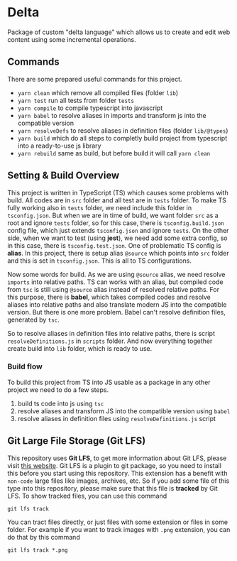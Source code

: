 # Delta

Package of custom "delta language" which allows us to create and edit web content using some incremental operations.

## Commands

There are some prepared useful commands for this project.

 - `yarn clean` which remove all compiled files (folder `lib`)
 - `yarn test` run all tests from folder `tests`
 - `yarn compile` to compile typescript into javascript
 - `yarn babel` to resolve aliases in imports and transform js into the compatible version
 - `yarn resolveDefs` to resolve aliases in definition files (folder `lib/@types`)
 - `yarn build` which do all steps to completly build project from typescript into a ready-to-use js library
 - `yarn rebuild` same as build, but before build it will call `yarn clean`

## Setting & Build Overview

This project is written in TypeScript (TS) which causes some problems with build. All codes are in `src` folder and all test are in `tests` folder. To make TS fully working also in `tests` folder, we need include this folder in `tsconfig.json`. But when we are in time of build, we want folder `src` as a root and ignore `tests` folder, so for this case, there is `tsconfig.build.json` config file, which just extends `tsconfig.json` and ignore `tests`. On the other side, when we want to test (using **jest**), we need add some extra config, so in this case, there is `tsconfig.test.json`. One of problematic TS config is **alias**. In this project, there is setup alias `@source` which points into `src` folder and this is set in `tsconfig.json`. This is all to TS configurations.

Now some words for build. As we are using `@source` alias, we need resolve `imports` into relative paths. TS can works with an alias, but compiled code from `tsc` is still using `@source` alias instead of resolved relative paths. For this purpose, there is **babel**, which takes compiled codes and resolve aliases into relative paths and also translate modern JS into the compatible version. But there is one more problem. Babel can't resolve definition files, generated by `tsc`.

So to resolve aliases in definition files into relative paths, there is script `resolveDefinitions.js` in `scripts` folder. And now everything together create build into `lib` folder, which is ready to use.

### Build flow

To build this project from TS into JS usable as a package in any other project we need to do a few steps.

 1. build ts code into js using `tsc`
 2. resolve aliases and transform JS into the compatible version using `babel`
 3. resolve aliases in definition files using `resolveDefinitions.js` script

## Git Large File Storage (Git LFS)

This repository uses **Git LFS**, to get more information about Git LFS, please visit [this website](https://git-lfs.github.com/). Git LFS is a plugin to git package, so you need to install this before you start using this repository.
This extension has a benefit with `non-code` large files like images, archives, etc. So if you add some file of this type into this repository, please make sure that this file is **tracked** by Git LFS. To show tracked files, you can use this command

`git lfs track`

You can tract files directly, or just files with some extension or files in some folder. For example if you want to track images with `.png` extension, you can do that by this command

`git lfs track *.png`
